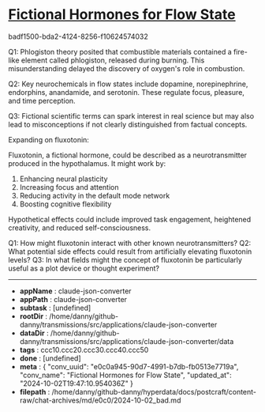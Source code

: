 # [Fictional Hormones for Flow State](https://claude.ai/chat/e0c0a945-90d7-4991-b7db-fb0513e7719a)

badf1500-bda2-4124-8256-f10624574032

 Q1: Phlogiston theory posited that combustible materials contained a fire-like element called phlogiston, released during burning. This misunderstanding delayed the discovery of oxygen's role in combustion.

Q2: Key neurochemicals in flow states include dopamine, norepinephrine, endorphins, anandamide, and serotonin. These regulate focus, pleasure, and time perception.

Q3: Fictional scientific terms can spark interest in real science but may also lead to misconceptions if not clearly distinguished from factual concepts.

Expanding on fluxotonin:

Fluxotonin, a fictional hormone, could be described as a neurotransmitter produced in the hypothalamus. It might work by:

1. Enhancing neural plasticity
2. Increasing focus and attention
3. Reducing activity in the default mode network
4. Boosting cognitive flexibility

Hypothetical effects could include improved task engagement, heightened creativity, and reduced self-consciousness.

Q1: How might fluxotonin interact with other known neurotransmitters?
Q2: What potential side effects could result from artificially elevating fluxotonin levels?
Q3: In what fields might the concept of fluxotonin be particularly useful as a plot device or thought experiment?

---

* **appName** : claude-json-converter
* **appPath** : claude-json-converter
* **subtask** : [undefined]
* **rootDir** : /home/danny/github-danny/transmissions/src/applications/claude-json-converter
* **dataDir** : /home/danny/github-danny/transmissions/src/applications/claude-json-converter/data
* **tags** : ccc10.ccc20.ccc30.ccc40.ccc50
* **done** : [undefined]
* **meta** : {
  "conv_uuid": "e0c0a945-90d7-4991-b7db-fb0513e7719a",
  "conv_name": "Fictional Hormones for Flow State",
  "updated_at": "2024-10-02T19:47:10.954036Z"
}
* **filepath** : /home/danny/github-danny/hyperdata/docs/postcraft/content-raw/chat-archives/md/e0c0/2024-10-02_bad.md